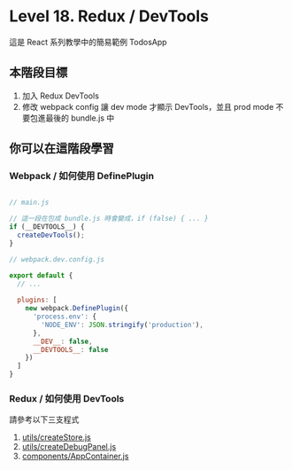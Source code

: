 # Level 18. Redux / DevTools
這是 React 系列教學中的簡易範例 TodosApp


## 本階段目標
1. 加入 Redux DevTools
2. 修改 webpack config 讓 dev mode 才顯示 DevTools，並且 prod mode 不要包進最後的 bundle.js 中


## 你可以在這階段學習
### Webpack / 如何使用 DefinePlugin
```js

// main.js

// 這一段在包成 bundle.js 時會變成，if (false) { ... }
if (__DEVTOOLS__) {
  createDevTools();
}

// webpack.dev.config.js

export default {
  // ...
  
  plugins: [
    new webpack.DefinePlugin({
      'process.env': {
        'NODE_ENV': JSON.stringify('production'),
      },
      __DEV__: false,
      __DEVTOOLS__: false
    })
  ]
}
```


### Redux / 如何使用 DevTools
請參考以下三支程式  
1. [utils/createStore.js](https://github.com/shiningjason1989/ReactTodosTutorial/blob/%2318_redux_devtools/src/scripts/utils/createStore.js)  
2. [utils/createDebugPanel.js](https://github.com/shiningjason1989/ReactTodosTutorial/blob/%2318_redux_devtools/src/scripts/utils/createDebugPanel.js)  
3. [components/AppContainer.js](https://github.com/shiningjason1989/ReactTodosTutorial/blob/%2318_redux_devtools/src/scripts/components/AppContainer.js)  
